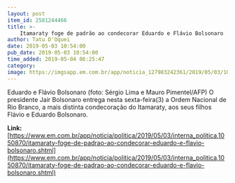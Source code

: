 ```yaml
---
layout: post
item_id: 2581244466
title: >-
    Itamaraty foge de padrão ao condecorar Eduardo e Flávio Bolsonaro
author: Tatu D'Oquei
date: 2019-05-03 10:54:00
pub_date: 2019-05-03 10:54:00
time_added: 2019-05-04 06:25:47
category: 
image: https://imgsapp.em.com.br/app/noticia_127983242361/2019/05/03/1050870/20190503082418660805o.jpg
---
```


Eduardo e Flávio Bolsonaro (foto: Sérgio Lima e Mauro Pimentel/AFP) O presidente Jair Bolsonaro entrega nesta sexta-feira(3) a Ordem Nacional de Rio Branco, a mais distinta condecoração do Itamaraty, aos seus filhos Flávio e Eduardo Bolsonaro.

**Link:** [https://www.em.com.br/app/noticia/politica/2019/05/03/interna_politica,1050870/itamaraty-foge-de-padrao-ao-condecorar-eduardo-e-flavio-bolsonaro.shtml](https://www.em.com.br/app/noticia/politica/2019/05/03/interna_politica,1050870/itamaraty-foge-de-padrao-ao-condecorar-eduardo-e-flavio-bolsonaro.shtml)

